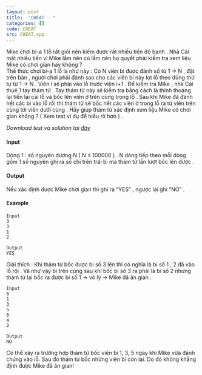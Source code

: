 ```yaml
---
layout: post
title:  "CHEAT - "
categories: []
code: CHEAT
src: CHEAT.cpp
---
```




  


Mike chơi bi-a 1 lỗ rất giỏi nên kiếm được rất nhiều tiền độ banh . Nhà Cái mất nhiều tiền vì Mike lắm nên cú lắm nên họ quyết phải kiểm tra xem liệu Mike có chơi gian hay không ?  
Thể thức chơi bi-a 1 lỗ là như này : Có N viên bi được đánh số từ 1 -> N , đặt trên bàn , người chơi phải đánh sao cho các viên bi này lọt lỗ theo đúng thứ tự từ 1 -> N . Viên i sẽ phải vào lỗ trước viên i+1 . Để kiểm tra Mike , nhà Cái thuê 1 tay thám tử . Tay thám tử này sẽ kiểm tra bằng cách là thỉnh thoảng lại tiến lại cái lỗ và bốc lên viên ở trên cùng trong lỗ . Sau khi Mike đã đánh hết các bi vào lỗ rồi thì thám tử sẽ bốc hết các viên ở trong lỗ ra từ viên trên cùng tới viên dưới cùng . Hãy giúp thám tử xác định xem liệu Mike có chơi gian không ? ( Xem test ví dụ để hiểu rõ hơn ) .  
  
_Download test và solution tại [đây](https://vn.spoj.com/content/cheat.zip)_

#### Input

Dòng 1 : số nguyên dương N ( N ≤ 100000 ) . N dòng tiếp theo mỗi dòng gồm 1 số nguyên ghi ra số chỉ trên trái bi mà thám tử lần lượt bốc lên được .

#### Output

Nếu xác định được Mike chơi gian thì ghi ra “YES” , ngược lại ghi “NO” .

#### Example

```
Input
3
3
1
2

Output
YES

```

Giải thích : Khi thám tử bốc được bi số 3 lên thì có nghĩa là bi số 1 , 2 đã vào lỗ rồi . Và như vậy bi trên cùng sau khi bốc bi số 3 ra phải là bi số 2 nhưng thám tử lại bốc ra được bi số 1 -> vô lý -> Mike đã ăn gian .

```
Input
6
1
3
5
6
4
2

Output
NO

```

Có thể xảy ra trường hợp thám tử bốc viên bi 1, 3, 5 ngay khi Mike vừa đánh chúng vào lỗ. Sau đó thám tử bốc những viên bi còn lại. Do đó không khẳng định được Mike đã ăn gian!

<!--more-->

